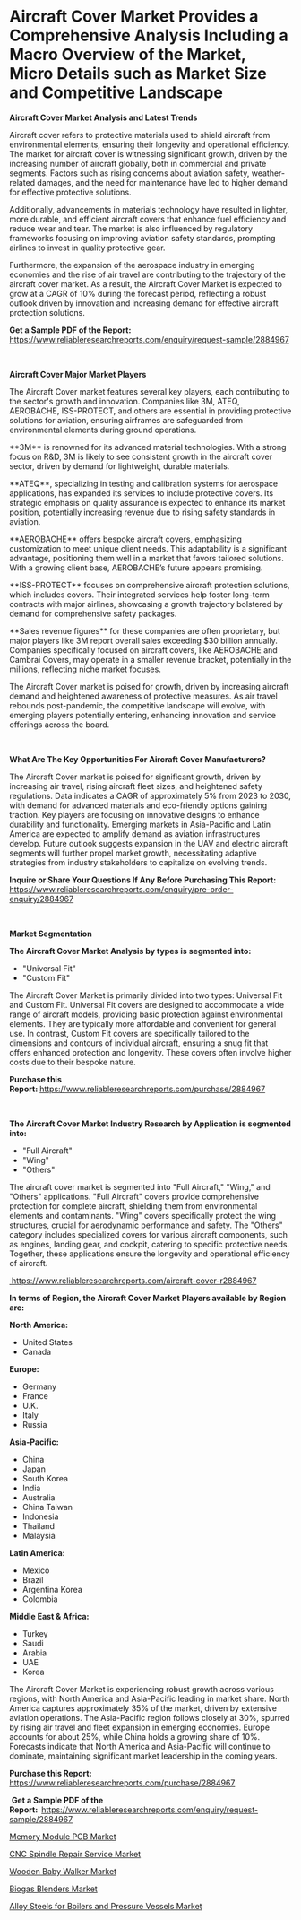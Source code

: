 <p><h1>Aircraft Cover Market Provides a Comprehensive Analysis Including a Macro Overview of the Market, Micro Details such as Market Size and Competitive Landscape</h1></p><p><strong>Aircraft Cover Market Analysis and Latest Trends</strong></p>
<p><p>Aircraft cover refers to protective materials used to shield aircraft from environmental elements, ensuring their longevity and operational efficiency. The market for aircraft cover is witnessing significant growth, driven by the increasing number of aircraft globally, both in commercial and private segments. Factors such as rising concerns about aviation safety, weather-related damages, and the need for maintenance have led to higher demand for effective protective solutions. </p><p>Additionally, advancements in materials technology have resulted in lighter, more durable, and efficient aircraft covers that enhance fuel efficiency and reduce wear and tear. The market is also influenced by regulatory frameworks focusing on improving aviation safety standards, prompting airlines to invest in quality protective gear.</p><p>Furthermore, the expansion of the aerospace industry in emerging economies and the rise of air travel are contributing to the trajectory of the aircraft cover market. As a result, the Aircraft Cover Market is expected to grow at a CAGR of 10% during the forecast period, reflecting a robust outlook driven by innovation and increasing demand for effective aircraft protection solutions.</p></p>
<p><strong>Get a Sample PDF of the Report:&nbsp;</strong> <a href="https://www.reliableresearchreports.com/enquiry/request-sample/2884967?utm_campaign=12&utm_medium=2&utm_source=Github&utm_content=ia&utm_term=13032025&utm_id=aircraft-cover">https://www.reliableresearchreports.com/enquiry/request-sample/2884967</a></p>
<p>&nbsp;</p>
<p><strong>Aircraft Cover Major Market Players</strong></p>
<p><p>The Aircraft Cover market features several key players, each contributing to the sector's growth and innovation. Companies like 3M, ATEQ, AEROBACHE, ISS-PROTECT, and others are essential in providing protective solutions for aviation, ensuring airframes are safeguarded from environmental elements during ground operations.</p><p>**3M** is renowned for its advanced material technologies. With a strong focus on R&D, 3M is likely to see consistent growth in the aircraft cover sector, driven by demand for lightweight, durable materials. </p><p>**ATEQ**, specializing in testing and calibration systems for aerospace applications, has expanded its services to include protective covers. Its strategic emphasis on quality assurance is expected to enhance its market position, potentially increasing revenue due to rising safety standards in aviation.</p><p>**AEROBACHE** offers bespoke aircraft covers, emphasizing customization to meet unique client needs. This adaptability is a significant advantage, positioning them well in a market that favors tailored solutions. With a growing client base, AEROBACHE’s future appears promising.</p><p>**ISS-PROTECT** focuses on comprehensive aircraft protection solutions, which includes covers. Their integrated services help foster long-term contracts with major airlines, showcasing a growth trajectory bolstered by demand for comprehensive safety packages.</p><p>**Sales revenue figures** for these companies are often proprietary, but major players like 3M report overall sales exceeding $30 billion annually. Companies specifically focused on aircraft covers, like AEROBACHE and Cambrai Covers, may operate in a smaller revenue bracket, potentially in the millions, reflecting niche market focuses.</p><p>The Aircraft Cover market is poised for growth, driven by increasing aircraft demand and heightened awareness of protective measures. As air travel rebounds post-pandemic, the competitive landscape will evolve, with emerging players potentially entering, enhancing innovation and service offerings across the board.</p></p>
<p>&nbsp;</p>
<p><strong>What Are The Key Opportunities For Aircraft Cover Manufacturers?</strong></p>
<p><p>The Aircraft Cover market is poised for significant growth, driven by increasing air travel, rising aircraft fleet sizes, and heightened safety regulations. Data indicates a CAGR of approximately 5% from 2023 to 2030, with demand for advanced materials and eco-friendly options gaining traction. Key players are focusing on innovative designs to enhance durability and functionality. Emerging markets in Asia-Pacific and Latin America are expected to amplify demand as aviation infrastructures develop. Future outlook suggests expansion in the UAV and electric aircraft segments will further propel market growth, necessitating adaptive strategies from industry stakeholders to capitalize on evolving trends.</p></p>
<p><strong>Inquire or Share Your Questions If Any Before Purchasing This Report:</strong> <a href="https://www.reliableresearchreports.com/enquiry/pre-order-enquiry/2884967?utm_campaign=12&utm_medium=2&utm_source=Github&utm_content=ia&utm_term=13032025&utm_id=aircraft-cover">https://www.reliableresearchreports.com/enquiry/pre-order-enquiry/2884967</a></p>
<p>&nbsp;</p>
<p><strong>Market Segmentation</strong></p>
<p><strong>The Aircraft Cover Market Analysis by types is segmented into:</strong></p>
<p><ul><li>"Universal Fit"</li><li>"Custom Fit"</li></ul></p>
<p><p>The Aircraft Cover Market is primarily divided into two types: Universal Fit and Custom Fit. Universal Fit covers are designed to accommodate a wide range of aircraft models, providing basic protection against environmental elements. They are typically more affordable and convenient for general use. In contrast, Custom Fit covers are specifically tailored to the dimensions and contours of individual aircraft, ensuring a snug fit that offers enhanced protection and longevity. These covers often involve higher costs due to their bespoke nature.</p></p>
<p><strong>Purchase this Report:&nbsp;</strong><a href="https://www.reliableresearchreports.com/purchase/2884967?utm_campaign=12&utm_medium=2&utm_source=Github&utm_content=ia&utm_term=13032025&utm_id=aircraft-cover">https://www.reliableresearchreports.com/purchase/2884967</a></p>
<p>&nbsp;</p>
<p><strong>The Aircraft Cover Market Industry Research by Application is segmented into:</strong></p>
<p><ul><li>"Full Aircraft"</li><li>"Wing"</li><li>"Others"</li></ul></p>
<p><p>The aircraft cover market is segmented into "Full Aircraft," "Wing," and "Others" applications. "Full Aircraft" covers provide comprehensive protection for complete aircraft, shielding them from environmental elements and contaminants. "Wing" covers specifically protect the wing structures, crucial for aerodynamic performance and safety. The "Others" category includes specialized covers for various aircraft components, such as engines, landing gear, and cockpit, catering to specific protective needs. Together, these applications ensure the longevity and operational efficiency of aircraft.</p></p>
<p><a href="https://www.reliableresearchreports.com/aircraft-cover-r2884967?utm_campaign=12&utm_medium=2&utm_source=Github&utm_content=ia&utm_term=13032025&utm_id=aircraft-cover">&nbsp;https://www.reliableresearchreports.com/aircraft-cover-r2884967</a></p>
<p><strong>In terms of Region, the Aircraft Cover Market Players available by Region are:</strong></p>
<p>
    <p> <strong> North America: </strong>
        <ul>
            <li>United States</li>
            <li>Canada</li>
        </ul>
        </p> 
    <p> <strong> Europe: </strong>
        <ul>
            <li>Germany</li>
            <li>France</li>
            <li>U.K.</li>
            <li>Italy</li>
            <li>Russia</li>
        </ul>
        </p> 
    <p> <strong> Asia-Pacific: </strong>
        <ul>
            <li>China</li>
            <li>Japan</li>
            <li>South Korea</li>
            <li>India</li>
            <li>Australia</li>
            <li>China Taiwan</li>
            <li>Indonesia</li>
            <li>Thailand</li>
            <li>Malaysia</li>
        </ul>
        </p> 
    <p> <strong> Latin America: </strong>
        <ul>
            <li>Mexico</li>
            <li>Brazil</li>
            <li>Argentina Korea</li>
            <li>Colombia</li>
        </ul>
        </p> 
    <p> <strong> Middle East & Africa: </strong>
        <ul>
            <li>Turkey</li>
            <li>Saudi</li>
            <li>Arabia</li>
            <li>UAE</li>
            <li>Korea</li>
        </ul>
    </p>
    </p>
<p><p>The Aircraft Cover Market is experiencing robust growth across various regions, with North America and Asia-Pacific leading in market share. North America captures approximately 35% of the market, driven by extensive aviation operations. The Asia-Pacific region follows closely at 30%, spurred by rising air travel and fleet expansion in emerging economies. Europe accounts for about 25%, while China holds a growing share of 10%. Forecasts indicate that North America and Asia-Pacific will continue to dominate, maintaining significant market leadership in the coming years.</p></p>
<p><strong>Purchase this Report: </strong><a href="https://www.reliableresearchreports.com/purchase/2884967?utm_campaign=12&utm_medium=2&utm_source=Github&utm_content=ia&utm_term=13032025&utm_id=aircraft-cover">https://www.reliableresearchreports.com/purchase/2884967</a></p>
<p>&nbsp;<strong>Get a Sample PDF of the Report:&nbsp;&nbsp;</strong><a href="https://www.reliableresearchreports.com/enquiry/request-sample/2884967?utm_campaign=12&utm_medium=2&utm_source=Github&utm_content=ia&utm_term=13032025&utm_id=aircraft-cover">https://www.reliableresearchreports.com/enquiry/request-sample/2884967</a></p>
<p><strong></strong></p>
<p><p><a href="https://github.com/lizonbochil23/Market-Research-Report-List-1/blob/main/memory-module-pcb-market.md?utm_campaign=12&utm_medium=2&utm_source=Github&utm_content=ia&utm_term=13032025&utm_id=aircraft-cover">Memory Module PCB Market</a></p><p><a href="https://github.com/ancsyanagha/Market-Research-Report-List-1/blob/main/cnc-spindle-repair-service-market.md?utm_campaign=12&utm_medium=2&utm_source=Github&utm_content=ia&utm_term=13032025&utm_id=aircraft-cover">CNC Spindle Repair Service Market</a></p><p><a href="https://github.com/leyesamilej/Market-Research-Report-List-1/blob/main/wooden-baby-walker-market.md?utm_campaign=12&utm_medium=2&utm_source=Github&utm_content=ia&utm_term=13032025&utm_id=aircraft-cover">Wooden Baby Walker Market</a></p><p><a href="https://github.com/rrosasdaunas/Market-Research-Report-List-1/blob/main/biogas-blenders-market.md?utm_campaign=12&utm_medium=2&utm_source=Github&utm_content=ia&utm_term=13032025&utm_id=aircraft-cover">Biogas Blenders Market</a></p><p><a href="https://github.com/guinoopandam/Market-Research-Report-List-1/blob/main/alloy-steels-for-boilers-and-pressure-vessels-market.md?utm_campaign=12&utm_medium=2&utm_source=Github&utm_content=ia&utm_term=13032025&utm_id=aircraft-cover">Alloy Steels for Boilers and Pressure Vessels Market</a></p></p>